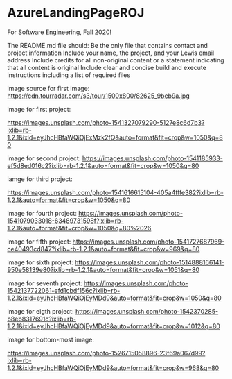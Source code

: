 # AzureLandingPageROJ
For Software Engineering, Fall 2020!


The README.md file should:
Be the only file that contains contact and project information
Include your name, the project, and your Lewis email address
Include credits for all non-original content or a statement indicating that all content is original
Include clear and concise build and execute instructions including a list of required files

image source for first image:
https://cdn.tourradar.com/s3/tour/1500x800/82625_9beb9a.jpg


image for first project:

https://images.unsplash.com/photo-1541327079290-5127e8c6d7b3?ixlib=rb-1.2.1&ixid=eyJhcHBfaWQiOjExMzk2fQ&auto=format&fit=crop&w=1050&q=80

image for second project:
https://images.unsplash.com/photo-1541185933-ef5d8ed016c2?ixlib=rb-1.2.1&auto=format&fit=crop&w=1050&q=80


iamge for third project:

https://images.unsplash.com/photo-1541616615104-405a4fffe382?ixlib=rb-1.2.1&auto=format&fit=crop&w=1050&q=80


image for fourth project:
https://images.unsplash.com/photo-1541079033018-63489731598f?ixlib=rb-1.2.1&auto=format&fit=crop&w=1050&q=80%2026


image for fifth project:
https://images.unsplash.com/photo-1541727687969-ce40493cd847?ixlib=rb-1.2.1&auto=format&fit=crop&w=969&q=80

image for sixth project:
https://images.unsplash.com/photo-1514888166141-950e58139e80?ixlib=rb-1.2.1&auto=format&fit=crop&w=1051&q=80

image for seventh project:
https://images.unsplash.com/photo-1542137722061-efd1cbdf156c?ixlib=rb-1.2.1&ixid=eyJhcHBfaWQiOjEyMDd9&auto=format&fit=crop&w=1050&q=80

image for eigth project:
https://images.unsplash.com/photo-1542370285-b8eb8317691c?ixlib=rb-1.2.1&ixid=eyJhcHBfaWQiOjEyMDd9&auto=format&fit=crop&w=1012&q=80

image for bottom-most image:

https://images.unsplash.com/photo-1526715058896-23f69a067d99?ixlib=rb-1.2.1&ixid=eyJhcHBfaWQiOjEyMDd9&auto=format&fit=crop&w=968&q=80
